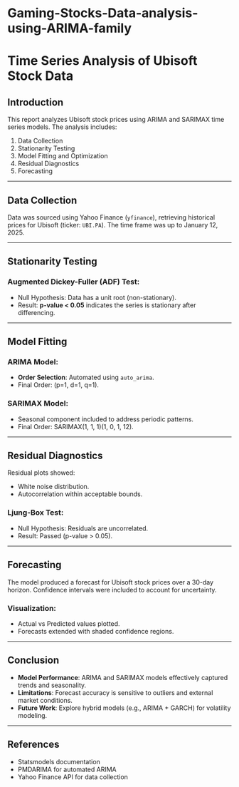 # Gaming-Stocks-Data-analysis-using-ARIMA-family

# Time Series Analysis of Ubisoft Stock Data

## Introduction
This report analyzes Ubisoft stock prices using ARIMA and SARIMAX time series models. The analysis includes:

1. Data Collection
2. Stationarity Testing
3. Model Fitting and Optimization
4. Residual Diagnostics
5. Forecasting

---

## Data Collection
Data was sourced using Yahoo Finance (`yfinance`), retrieving historical prices for Ubisoft (ticker: `UBI.PA`). The time frame was up to January 12, 2025.

---

## Stationarity Testing
### Augmented Dickey-Fuller (ADF) Test:
- Null Hypothesis: Data has a unit root (non-stationary).
- Result: **p-value < 0.05** indicates the series is stationary after differencing.

---

## Model Fitting
### ARIMA Model:
- **Order Selection**: Automated using `auto_arima`.
- Final Order: (p=1, d=1, q=1).

### SARIMAX Model:
- Seasonal component included to address periodic patterns.
- Final Order: SARIMAX(1, 1, 1)(1, 0, 1, 12).

---

## Residual Diagnostics
Residual plots showed:
- White noise distribution.
- Autocorrelation within acceptable bounds.

### Ljung-Box Test:
- Null Hypothesis: Residuals are uncorrelated.
- Result: Passed (p-value > 0.05).

---

## Forecasting
The model produced a forecast for Ubisoft stock prices over a 30-day horizon. Confidence intervals were included to account for uncertainty.

### Visualization:
- Actual vs Predicted values plotted.
- Forecasts extended with shaded confidence regions.

---

## Conclusion
- **Model Performance**: ARIMA and SARIMAX models effectively captured trends and seasonality.
- **Limitations**: Forecast accuracy is sensitive to outliers and external market conditions.
- **Future Work**: Explore hybrid models (e.g., ARIMA + GARCH) for volatility modeling.

---

## References
- Statsmodels documentation
- PMDARIMA for automated ARIMA
- Yahoo Finance API for data collection
